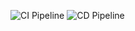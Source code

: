 ![CI Pipeline](https://github.com/<username>/<repository>/actions/workflows/ci.yml/badge.svg)
![CD Pipeline](https://github.com/<username>/<repository>/actions/workflows/cd.yml/badge.svg)